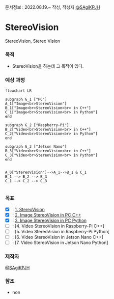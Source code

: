 문서정보 : 2022.08.19.~ 작성, 작성자 [@SAgiKPJH](https://github.com/SAgiKPJH)

# StereoVision
StereoVision, Stereo Vision

### 목적
- StereoVision을 하는데 그 목적이 있다.

### 예상 과정

```mermaid
flowchart LR

subgraph G_1 ["PC"]
A_1["Image<br>StereoVision"]
B_1["Image<br>StereoVision<br> in C++"]
C_1["Image<br>StereoVision<br> in Python"]
end

subgraph G_2 ["Raspberry-Pi"]
B_2["Video<br>StereoVision<br> in C++"]
C_2["Video<br>StereoVision<br> in Python"]
end

subgraph G_3 ["Jetson Nano"]
B_3["Video<br>StereoVision<br> in C++"]
C_3["Video<br>StereoVision<br> in Python"]
end


A_0["StereoVision"]-->A_1-->B_1 & C_1
B_1 --> B_2 --> B_3
C_1 --> C_2 --> C_3


```

### 목표
- [x] : [1. StereoVision](https://github.com/SagiK-Repository/StereoVision/tree/main/1.%20StereoVision)
- [x] : [2. Image StereoVision in PC C++](https://github.com/SagiK-Repository/StereoVision/tree/main/2%2C%203.%20Image%20StereoVision%20in%20PC%20C%2B%2B%20%26%20Python)
- [x] : [3. Image StereoVision in PC Python](https://github.com/SagiK-Repository/StereoVision/tree/main/2%2C%203.%20Image%20StereoVision%20in%20PC%20C%2B%2B%20%26%20Python)
- [ ] : [4. Video StereoVision in Raspberry-Pi C++]
- [ ] : [5. Video StereoVision in Raspberry-Pi Python]
- [ ] : [6. Video StereoVision in Jetson Nano C++]
- [ ] : [7. Video StereoVision in Jetson Nano Python]

### 제작자
[@SAgiKPJH](https://github.com/SAgiKPJH)

### 참조
- non
